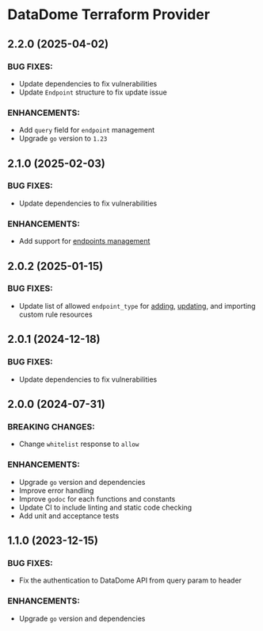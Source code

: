 # DataDome Terraform Provider

## 2.2.0 (2025-04-02)

### BUG FIXES:

- Update dependencies to fix vulnerabilities
- Update `Endpoint` structure to fix update issue

### ENHANCEMENTS:

- Add `query` field for `endpoint` management
- Upgrade `go` version to `1.23`

## 2.1.0 (2025-02-03)

### BUG FIXES:

- Update dependencies to fix vulnerabilities

### ENHANCEMENTS:

- Add support for [endpoints management](https://docs.datadome.co/docs/endpoints)

## 2.0.2 (2025-01-15)

### BUG FIXES:

- Update list of allowed `endpoint_type` for [adding](https://docs.datadome.co/reference/post_1-1-protection-custom-rules), [updating](https://docs.datadome.co/reference/put_1-1-protection-custom-rules-customruleid), and importing custom rule resources

## 2.0.1 (2024-12-18)

### BUG FIXES:

- Update dependencies to fix vulnerabilities

## 2.0.0 (2024-07-31)

### BREAKING CHANGES:

- Change `whitelist` response to `allow`

### ENHANCEMENTS:

- Upgrade `go` version and dependencies
- Improve error handling
- Improve `godoc` for each functions and constants
- Update CI to include linting and static code checking
- Add unit and acceptance tests

## 1.1.0 (2023-12-15)

### BUG FIXES:

- Fix the authentication to DataDome API from query param to header

### ENHANCEMENTS:

- Upgrade `go` version and dependencies
